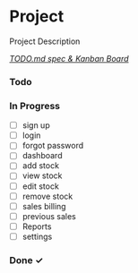 # Project

Project Description

<em>[TODO.md spec & Kanban Board](https://bit.ly/3fCwKfM)</em>

### Todo

### In Progress

- [ ] sign up  
- [ ] login  
- [ ] forgot password  
- [ ] dashboard  
- [ ] add stock  
- [ ] view stock  
- [ ] edit stock  
- [ ] remove stock  
- [ ] sales billing  
- [ ] previous sales  
- [ ] Reports  
- [ ] settings  

### Done ✓


